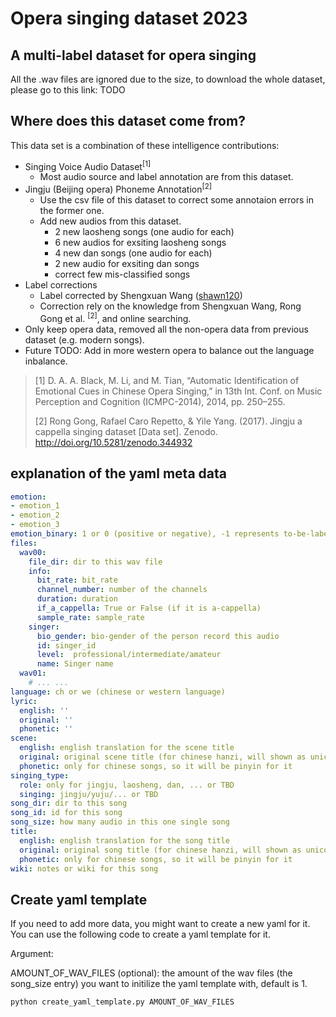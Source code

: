 # Opera singing dataset 2023

## A multi-label dataset for opera singing

All the .wav files are ignored due to the size, to download the whole dataset, please go to this link: TODO

## Where does this dataset come from?
This data set is a combination of these intelligence contributions:
- Singing Voice Audio Dataset<sup>[1]</sup>
  - Most audio source and label annotation are from this dataset.
- Jingju (Beijing opera) Phoneme Annotation<sup>[2]</sup>
  - Use the csv file of this dataset to correct some annotaion errors in the former one.
  - Add new audios from this dataset.
    - 2 new laosheng songs (one audio for each)
    - 6 new audios for exsiting laosheng songs
    - 4 new dan songs (one audio for each)
    - 2 new audio for exsiting dan songs
    - correct few mis-classified songs
- Label corrections
  - Label corrected by Shengxuan Wang ([shawn120](https://github.com/shawn120))
  - Correction rely on the knowledge from Shengxuan Wang, Rong Gong et al. <sup>[2]</sup>, and online searching.
- Only keep opera data, removed all the non-opera data from previous dataset (e.g. modern songs). 
- Future TODO: Add in more western opera to balance out the language inbalance.

> [1] D. A. A. Black, M. Li, and M. Tian, “Automatic Identification of Emotional Cues in Chinese Opera Singing,” in 13th Int. Conf. on Music Perception and Cognition (ICMPC-2014), 2014, pp. 250–255. 
> 
> [2] Rong Gong, Rafael Caro Repetto, & Yile Yang. (2017). Jingju a cappella singing dataset [Data set]. Zenodo. http://doi.org/10.5281/zenodo.344932

## explanation of the yaml meta data
```yaml
emotion:
- emotion_1
- emotion_2
- emotion_3
emotion_binary: 1 or 0 (positive or negative), -1 represents to-be-labeled
files:
  wav00:
    file_dir: dir to this wav file
    info:
      bit_rate: bit_rate
      channel_number: number of the channels
      duration: duration
      if_a_cappella: True or False (if it is a-cappella)
      sample_rate: sample_rate
    singer:
      bio_gender: bio-gender of the person record this audio
      id: singer_id
      level:  professional/intermediate/amateur
      name: Singer name
  wav01:
    # ... ...
language: ch or we (chinese or western language)
lyric:
  english: ''
  original: ''
  phonetic: ''
scene:
  english: english translation for the scene title
  original: original scene title (for chinese hanzi, will shown as unicode)
  phonetic: only for chinese songs, so it will be pinyin for it
singing_type:
  role: only for jingju, laosheng, dan, ... or TBD
  singing: jingju/yuju/... or TBD
song_dir: dir to this song
song_id: id for this song
song_size: how many audio in this one single song
title:
  english: english translation for the song title
  original: original song title (for chinese hanzi, will shown as unicode)
  phonetic: only for chinese songs, so it will be pinyin for it
wiki: notes or wiki for this song
```
## Create yaml template
If you need to add more data, you might want to create a new yaml for it. You can use the following code to create a yaml template for it. 

Argument:

AMOUNT_OF_WAV_FILES (optional): the amount of the wav files (the song_size entry) you want to initilize the yaml template with, default is 1.
```bash
python create_yaml_template.py AMOUNT_OF_WAV_FILES
```